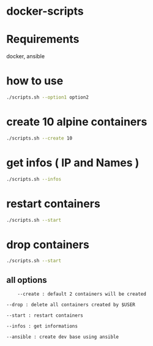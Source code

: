 # docker-scripts

# Requirements
docker, ansible

# how to use
```bash
./scripts.sh --option1 option2
```
# create 10 alpine containers
```bash
./scripts.sh --create 10
```
# get infos ( IP and Names )
```bash
./scripts.sh --infos
```
# restart containers
```bash
./scripts.sh --start
```

# drop  containers
```bash
./scripts.sh --start
```
## all options
        --create : default 2 containers will be created

	--drop : delete all containers created by $USER

	--start : restart containers

	--infos : get informations

	--ansible : create dev base using ansible
